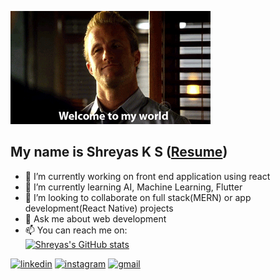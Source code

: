 
![welcome](https://raw.githubusercontent.com/shreyas4156/shreyas4156/main/welcome.gif)

## My name is Shreyas K S ([Resume](https://drive.google.com/file/d/1Dp-dEbAwPdShggMLx0-1sqoKmd1wWdYj/view))

- 🔭 I’m currently working on front end application using react
- 🌱 I’m currently learning AI, Machine Learning, Flutter
- 👯 I’m looking to collaborate on full stack(MERN) or app development(React Native) projects
- 💬 Ask me about web development
- 📫 You can reach me on:  
[![Shreyas's GitHub stats](https://github-readme-stats.vercel.app/api?username=shreyas4156)](https://github.com/shreyas4156)


[1]: https://www.linkedin.com/in/shreyas4156/
[2]: https://www.instagram.com/shreyas_kashyap_
[3]: https://www.shreyas4156@gmail.com

  [![linkedin](https://img.icons8.com/doodle/48/000000/linkedin-circled.png)][1]
  [![instagram](https://img.icons8.com/doodle/48/instagram-new.png)][2]
  [![gmail](https://img.icons8.com/doodle/1x/gmail.png)][3]
